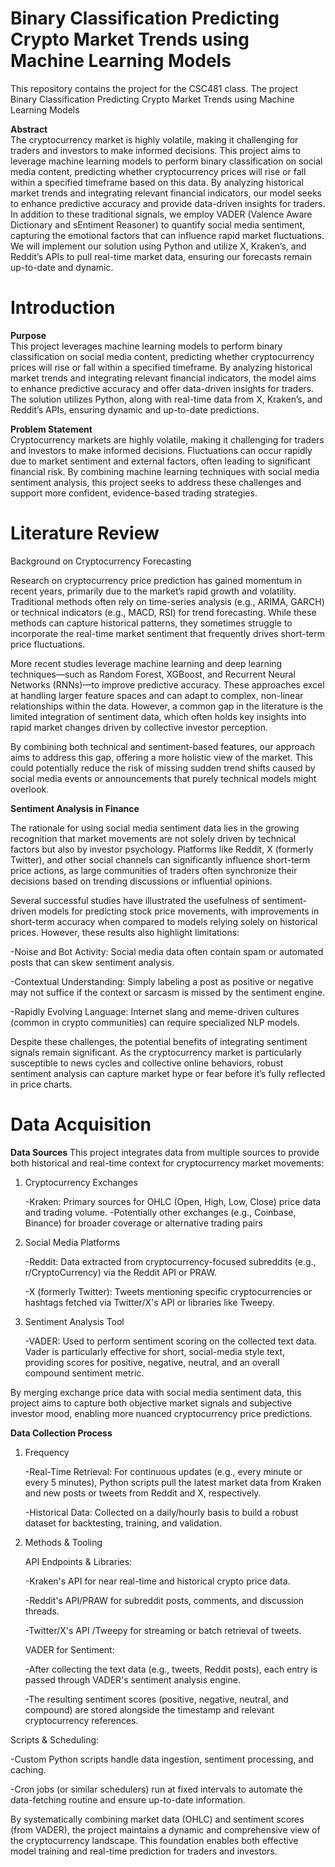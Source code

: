 # Binary Classification Predicting Crypto Market Trends using Machine Learning Models
This repository contains the project for the CSC481 class. The project Binary Classification Predicting Crypto Market Trends using Machine Learning Models

**Abstract**  
The cryptocurrency market is highly volatile, making it challenging for traders and investors to make informed decisions. This project aims to leverage machine learning models to perform binary classification on social media content, predicting whether cryptocurrency prices will rise or fall within a specified timeframe based on this data. By analyzing historical market trends and integrating relevant financial indicators, our model seeks to enhance predictive accuracy and provide data-driven insights for traders. In addition to these traditional signals, we employ VADER (Valence Aware Dictionary and sEntiment Reasoner) to quantify social media sentiment, capturing the emotional factors that can influence rapid market fluctuations. We will implement our solution using Python and utilize X, Kraken’s, and Reddit’s APIs to pull real-time market data, ensuring our forecasts remain up-to-date and dynamic.

# Introduction
**Purpose**  
This project leverages machine learning models to perform binary classification on social media content, predicting whether cryptocurrency prices will rise or fall within a specified timeframe. By analyzing historical market trends and integrating relevant financial indicators, the model aims to enhance predictive accuracy and offer data-driven insights for traders. The solution utilizes Python, along with real-time data from X, Kraken’s, and Reddit’s APIs, ensuring dynamic and up-to-date predictions.

**Problem Statement**  
Cryptocurrency markets are highly volatile, making it challenging for traders and investors to make informed decisions. Fluctuations can occur rapidly due to market sentiment and external factors, often leading to significant financial risk. By combining machine learning techniques with social media sentiment analysis, this project seeks to address these challenges and support more confident, evidence-based trading strategies.

# Literature Review
Background on Cryptocurrency Forecasting

Research on cryptocurrency price prediction has gained momentum in recent years, primarily due to the market’s rapid growth and volatility. Traditional methods often rely on time-series analysis (e.g., ARIMA, GARCH) or technical indicators (e.g., MACD, RSI) for trend forecasting. While these methods can capture historical patterns, they sometimes struggle to incorporate the real-time market sentiment that frequently drives short-term price fluctuations.

More recent studies leverage machine learning and deep learning techniques—such as Random Forest, XGBoost, and Recurrent Neural Networks (RNNs)—to improve predictive accuracy. These approaches excel at handling larger feature spaces and can adapt to complex, non-linear relationships within the data. However, a common gap in the literature is the limited integration of sentiment data, which often holds key insights into rapid market changes driven by collective investor perception.

By combining both technical and sentiment-based features, our approach aims to address this gap, offering a more holistic view of the market. This could potentially reduce the risk of missing sudden trend shifts caused by social media events or announcements that purely technical models might overlook.

**Sentiment Analysis in Finance**

The rationale for using social media sentiment data lies in the growing recognition that market movements are not solely driven by technical factors but also by investor psychology. Platforms like Reddit, X (formerly Twitter), and other social channels can significantly influence short-term price actions, as large communities of traders often synchronize their decisions based on trending discussions or influential opinions.

Several successful studies have illustrated the usefulness of sentiment-driven models for predicting stock price movements, with improvements in short-term accuracy when compared to models relying solely on historical prices. However, these results also highlight limitations:

-Noise and Bot Activity: Social media data often contain spam or automated posts that can skew sentiment analysis.

-Contextual Understanding: Simply labeling a post as positive or negative may not suffice if the context or sarcasm is missed by the sentiment engine.

-Rapidly Evolving Language: Internet slang and meme-driven cultures (common in crypto communities) can require specialized NLP models.

Despite these challenges, the potential benefits of integrating sentiment signals remain significant. As the cryptocurrency market is particularly susceptible to news cycles and collective online behaviors, robust sentiment analysis can capture market hype or fear before it’s fully reflected in price charts.

# Data Acquisition

**Data Sources**
This project integrates data from multiple sources to provide both historical and real-time context for cryptocurrency market movements:
1. Cryptocurrency Exchanges
   
      -Kraken: Primary sources for OHLC (Open, High, Low, Close) price data and trading volume.
      -Potentially other exchanges (e.g., Coinbase, Binance) for broader coverage or alternative trading    pairs
2. Social Media Platforms
   
      -Reddit: Data extracted from cryptocurrency-focused subreddits (e.g., r/CryptoCurrency) via the       Reddit API or PRAW.

      -X (formerly Twitter): Tweets mentioning specific cryptocurrencies or hashtags fetched via Twitter/X's API or libraries like Tweepy.

   
3. Sentiment Analysis Tool

   
      -VADER: Used to perform sentiment scoring on the collected text data. Vader is particularly effective for short, social-media style text, providing scores for positive, negative, neutral, and an overall compound sentiment metric.

By merging exchange price data with social media sentiment data, this project aims to capture both objective market signals and subjective investor mood, enabling more nuanced cryptocurrency price predictions.

**Data Collection Process**

1. Frequency

   
     -Real-Time Retrieval: For continuous updates (e.g., every minute or every 5 minutes), Python scripts pull the latest market data from Kraken and new posts or tweets from Reddit and X, respectively.  

   -Historical Data: Collected on a daily/hourly basis to build a robust dataset for backtesting, training, and validation.

   
3. Methods & Tooling

   
     API Endpoints & Libraries:  
  
      -Kraken's API for near real-time and historical crypto price data. 
   
      -Reddit's API/PRAW for subreddit posts, comments, and discussion threads.  

      -Twitter/X's API /Tweepy for streaming or batch retrieval of tweets.  
       
     VADER for Sentiment:  
       
      -After collecting the text data (e.g., tweets, Reddit posts), each entry is passed through          VADER's sentiment analysis engine.  
      
      -The resulting sentiment scores (positive, negative, neutral, and compound) are stored alongside the timestamp and relevant cryptocurrency references.  

       
  Scripts & Scheduling:  

  
   -Custom Python scripts handle data ingestion, sentiment processing, and caching.  
  
   -Cron jobs (or similar schedulers) run at fixed intervals to automate the data-fetching routine and ensure up-to-date information.  

By systematically combining market data (OHLC) and sentiment scores (from VADER), the project maintains a dynamic and comprehensive view of the cryptocurrency landscape. This foundation enables both effective model training and real-time prediction for traders and investors.
